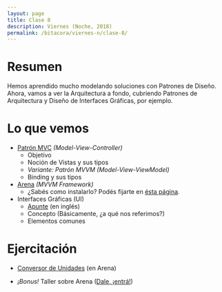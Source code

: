 ```yaml
---
layout: page
title: Clase 8
description: Viernes (Noche, 2018)
permalink: /bitacora/viernes-n/clase-8/
---
```


# Resumen

Hemos aprendido mucho modelando soluciones con Patrones de Diseño. 
Ahora, vamos a ver la Arquitectura a fondo, cubriendo Patrones de Arquitectura y Diseño de Interfaces Gráficas, por ejemplo.

# Lo que vemos

- [Patrón MVC](https://sites.google.com/site/programacionui/temario/02-disenio-UI/intro-a-ui-mvc) _(Model-View-Controller)_
    - Objetivo
    - Noción de Vistas y sus tipos
    - _Variante: Patrón MVVM (Model-View-ViewModel)_
    - Binding y sus tipos
- [Arena](https://sites.google.com/site/programacionui/temario/02-disenio-UI/arena-disclaimer) _(MVVM Framework)_
    - ¿Sabés como instalarlo? Podés fijarte en [ésta página](http://arena.uqbar-project.org).
- Interfaces Gráficas (UI)
    - [Apunte](http://worrydream.com/MagicInk/) (en inglés)
    - Concepto (Básicamente, ¿a qué nos referimos?)
    - Elementos comunes

# Ejercitación

- [Conversor de Unidades](https://github.com/uqbar-project/eg-conversor-arena-java) (en Arena)

- _¡Bonus!_ Taller sobre Arena ([Dale, ¡entrá!](https://docs.google.com/document/d/17EvP3IGEbdzhC-da-V2iV3OB6yU4qYXbMNbycu3maPo/edit))






